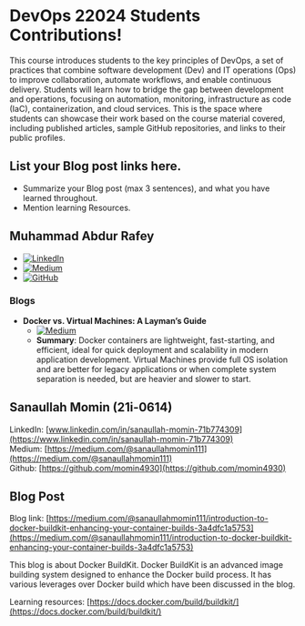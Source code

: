 # DevOps 22024 Students Contributions!

This course introduces students to the key principles of DevOps, a set of practices that combine software development (Dev) and IT operations (Ops) to improve collaboration, automate workflows, and enable continuous delivery. Students will learn how to bridge the gap between development and operations, focusing on automation, monitoring, infrastructure as code (IaC), containerization, and cloud services. This is the space where students can showcase their work based on the course material covered, including published articles, sample GitHub repositories, and links to their public profiles.

## List your Blog post links here.

- Summarize your Blog post (max 3 sentences), and what you have learned throughout.
- Mention learning Resources.

## Muhammad Abdur Rafey

- [![LinkedIn](https://img.shields.io/badge/LinkedIn-0077B5?style=flat&logo=linkedin&logoColor=white)](https://www.linkedin.com/in/muhammad-abdur-rafey-a15124248/)
- [![Medium](https://img.shields.io/badge/Medium-00AB6C?style=flat&logo=medium&logoColor=white)](https://medium.com/@m.a.rafey1215)
- [![GitHub](https://img.shields.io/badge/GitHub-181717?style=flat&logo=github&logoColor=white)](https://github.com/MARafey)

### Blogs

- **Docker vs. Virtual Machines: A Layman’s Guide**
  - [![Medium](https://img.shields.io/badge/Medium-00AB6C?style=flat&logo=medium&logoColor=white)](https://medium.com/@m.a.rafey1215/docker-vs-virtual-machines-a-laymans-guide-ccf87fc9026c)
  - **Summary**: Docker containers are lightweight, fast-starting, and efficient, ideal for quick deployment and scalability in modern application development. Virtual Machines provide full OS isolation and are better for legacy applications or when complete system separation is needed, but are heavier and slower to start.

## Sanaullah Momin (21i-0614)

LinkedIn: [www.linkedin.com/in/sanaullah-momin-71b774309](https://www.linkedin.com/in/sanaullah-momin-71b774309)  
Medium: [https://medium.com/@sanaullahmomin111](https://medium.com/@sanaullahmomin111)  
Github: [https://github.com/momin4930](https://github.com/momin4930)

## Blog Post
Blog link: [https://medium.com/@sanaullahmomin111/introduction-to-docker-buildkit-enhancing-your-container-builds-3a4dfc1a5753](https://medium.com/@sanaullahmomin111/introduction-to-docker-buildkit-enhancing-your-container-builds-3a4dfc1a5753)

This blog is about Docker BuildKit. Docker BuildKit is an advanced image building system designed to enhance the Docker build process. It has various leverages over Docker build which have been discussed in the blog.

Learning resources: [https://docs.docker.com/build/buildkit/](https://docs.docker.com/build/buildkit/)
